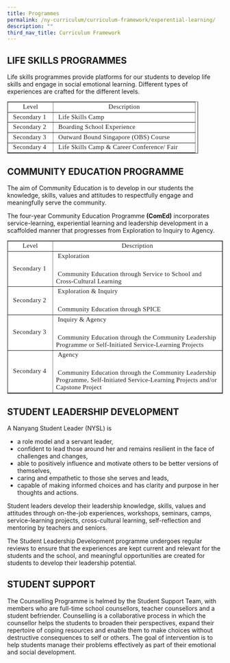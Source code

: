 ```yaml
---
title: Programmes
permalink: /ny-curriculum/curriculum-framework/experential-learning/
description: ""
third_nav_title: Curriculum Framework
---
```

## LIFE SKILLS PROGRAMMES


Life skills programmes provide platforms for our students to develop life skills and engage in social emotional learning. Different types of experiences are crafted for the different levels.

<table style="box-sizing: border-box; border-collapse: collapse; border-spacing: 0px; max-width: 100%; background-color: rgb(255, 255, 255); color: rgb(35, 31, 32); font-family: opensans-regular; font-size: 15px; font-style: normal; font-variant-ligatures: normal; font-variant-caps: normal; font-weight: 400; letter-spacing: 0.3px; orphans: 2; text-align: start; text-transform: none; white-space: normal; widows: 2; word-spacing: 0px; -webkit-text-stroke-width: 0px; text-decoration-thickness: initial; text-decoration-style: initial; text-decoration-color: initial; width: 446px;" cellspacing="0" cellpadding="0" border="1"><tbody style="box-sizing: border-box;"><tr style="box-sizing: border-box;"><td style="box-sizing: border-box; text-align: center; width: 106px;" class="rtecenter"><strong style="box-sizing: border-box; font-weight: 400 !important; font-family: opensans-bold;">Level</strong></td><td style="box-sizing: border-box; text-align: center; width: 332px;" class="rtecenter"><strong style="box-sizing: border-box; font-weight: 400 !important; font-family: opensans-bold;">Description</strong></td></tr><tr style="box-sizing: border-box;"><td style="box-sizing: border-box; width: 106px;">&nbsp;Secondary 1</td><td style="box-sizing: border-box; width: 332px;">&nbsp;Life Skills Camp</td></tr><tr style="box-sizing: border-box;"><td style="box-sizing: border-box; width: 106px;">&nbsp;Secondary 2</td><td style="box-sizing: border-box; width: 332px;">&nbsp;Boarding School Experience</td></tr><tr style="box-sizing: border-box;"><td style="box-sizing: border-box; width: 106px;">&nbsp;Secondary 3</td><td style="box-sizing: border-box; width: 332px;">&nbsp;Outward Bound Singapore (OBS) Course</td></tr><tr style="box-sizing: border-box;"><td style="box-sizing: border-box; width: 106px;">&nbsp;Secondary 4</td><td style="box-sizing: border-box; width: 332px;">&nbsp;Life Skills Camp &amp; Career Conference/ Fair</td></tr></tbody></table>

## COMMUNITY EDUCATION PROGRAMME


The aim of Community Education is to develop in our students the knowledge, skills, values and attitudes to respectfully engage and meaningfully serve the community.

The four-year Community Education Programme&nbsp;**(ComEd)**&nbsp;incorporates service-learning, experiential learning and leadership development in a scaffolded manner that progresses from Exploration to Inquiry to Agency.

<table style="box-sizing: border-box; border-collapse: collapse; border-spacing: 0px; max-width: 100%; background-color: rgb(255, 255, 255); color: rgb(35, 31, 32); font-family: opensans-regular; font-size: 15px; font-style: normal; font-variant-ligatures: normal; font-variant-caps: normal; font-weight: 400; letter-spacing: 0.3px; orphans: 2; text-align: start; text-transform: none; white-space: normal; widows: 2; word-spacing: 0px; -webkit-text-stroke-width: 0px; text-decoration-thickness: initial; text-decoration-style: initial; text-decoration-color: initial;" cellspacing="0" cellpadding="0" border="1"><tbody style="box-sizing: border-box;"><tr style="box-sizing: border-box;"><td style="box-sizing: border-box; text-align: center; width: 126px;" class="rtecenter"><strong style="box-sizing: border-box; font-weight: 400 !important; font-family: opensans-bold;">Level</strong></td><td style="box-sizing: border-box; text-align: center; width: 740px;" class="rtecenter"><strong style="box-sizing: border-box; font-weight: 400 !important; font-family: opensans-bold;">Description</strong></td></tr><tr style="box-sizing: border-box;"><td style="box-sizing: border-box; width: 126px;">&nbsp;Secondary 1</td><td style="box-sizing: border-box; width: 740px;"><p style="box-sizing: border-box; margin: 0px 0px 25px;" dir="ltr"><strong style="box-sizing: border-box; font-weight: 400 !important; font-family: opensans-bold;">&nbsp;Exploration&nbsp;</strong></p><p style="box-sizing: border-box; margin: 0px;" dir="ltr">&nbsp;Community Education through Service to School and Cross-Cultural Learning</p></td></tr><tr style="box-sizing: border-box;"><td style="box-sizing: border-box; width: 126px;">&nbsp;Secondary 2</td><td style="box-sizing: border-box; width: 740px;"><p style="box-sizing: border-box; margin: 0px 0px 25px;" dir="ltr"><strong style="box-sizing: border-box; font-weight: 400 !important; font-family: opensans-bold;">&nbsp;Exploration &amp; Inquiry&nbsp;</strong></p><p style="box-sizing: border-box; margin: 0px;" dir="ltr">&nbsp;Community Education through SPICE</p></td></tr><tr style="box-sizing: border-box;"><td style="box-sizing: border-box; width: 126px;">&nbsp;Secondary 3</td><td style="box-sizing: border-box; width: 740px;"><p style="box-sizing: border-box; margin: 0px 0px 25px;" dir="ltr"><strong style="box-sizing: border-box; font-weight: 400 !important; font-family: opensans-bold;">&nbsp;Inquiry &amp; Agency&nbsp;</strong></p><p style="box-sizing: border-box; margin: 0px;" dir="ltr">&nbsp;Community Education through the Community Leadership Programme or Self-Initiated Service-Learning Projects</p></td></tr><tr style="box-sizing: border-box;"><td style="box-sizing: border-box; width: 126px;">&nbsp;Secondary 4</td><td style="box-sizing: border-box; width: 740px;"><p style="box-sizing: border-box; margin: 0px 0px 25px;" dir="ltr"><strong style="box-sizing: border-box; font-weight: 400 !important; font-family: opensans-bold;">&nbsp;Agency&nbsp;</strong></p><p style="box-sizing: border-box; margin: 0px;" dir="ltr">&nbsp;Community Education through the Community Leadership Programme, Self-Initiated Service-Learning Projects and/or&nbsp; Capstone Project</p></td></tr></tbody></table>

## STUDENT LEADERSHIP DEVELOPMENT


A Nanyang Student Leader (NYSL) is

*   a role model and a servant leader,
*   confident to lead those around her and remains resilient in the face of challenges and changes,
*   able to positively influence and motivate others to be better versions of themselves,
*   caring and empathetic to those she serves and leads,
*   capable of making informed choices and has clarity and purpose in her thoughts and actions.

Student leaders develop their leadership knowledge, skills, values and attitudes through on-the-job experiences, workshops, seminars, camps, service-learning projects, cross-cultural learning, self-reflection and mentoring by teachers and seniors.

The Student Leadership Development programme undergoes regular reviews to ensure that the experiences are kept current and relevant for the students and the school, and meaningful opportunities are created for students to develop their leadership potential.

## STUDENT SUPPORT


The Counselling Programme is helmed by the Student Support Team, with members who are full-time school counsellors, teacher counsellors and a student befriender. Counselling is a collaborative process in which the counsellor helps the students to broaden their perspectives, expand their repertoire of coping resources and enable them to make choices without destructive consequences to self or others. The goal of intervention is to help students manage their problems effectively as part of their emotional and social development.